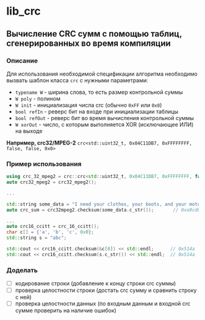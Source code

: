 # lib_crc 
## Вычисление CRC сумм с помощью таблиц, сгенерированных во время компиляции
### Описание
Для использования необходимой спецификации алгоритма необходимо вызвать шаблон класса `crc` с нужными параметрами:
- `typename W` - ширина слова, то есть размер контрольной суммы
- `W poly` - полином
- `W init` - инициализация числа crc (обычно `0xFF` или `0x0`)
- `bool refIn` - реверс бит на входе при инициализации таблицы
- `bool refOut` - реверс бит во время вычисления контрольной суммы
- `W xorOut` - число, с которым выполняется XOR (исключающее ИЛИ) на выходе

**Например, crc32/MPEG-2**
`crc<std::uint32_t, 0x04C11DB7, 0xFFFFFFFF, false, false, 0x0>`

### Пример использования
```c++
using crc_32_mpeg2 = crc::crc<std::uint32_t, 0x04C11DB7, 0xFFFFFFFF, false, false, 0x0>;
auto crc32_mpeg2 = crc32_mpeg2();

...

std::string some_data = "I need your clothes, your boots, and your motocycle";
auto crc_sum = crc32mpeg2.checksum(some_data.c_str());       // 0xa9cd0f0d

...
auto crc16_ccitt = crc_16_ccitt();
char c[] = {'a', 'b', 'c', 0x0};
std::string s = "abc";

std::cout << crc16_ccitt.checksum(&c[0]) << std::endl;		// 0x514a
std::cout << crc16_ccitt.checksum(s.c_str()) << std::endl;	// 0x514a

```

### Доделать
- [ ] кодирование строки (добавление к концу строки crc суммы)
- [ ] проверка целостности строки (достать crc сумму и сравнить строку с ней)
- [ ] проверка целостности данных (по входным данным и входной crc сумме проверить на наличие ошибок)
